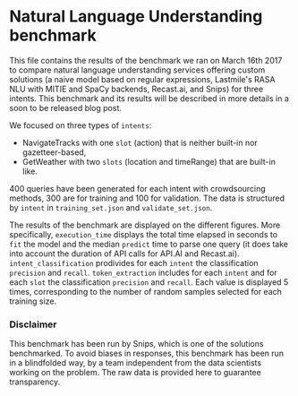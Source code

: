 # Natural Language Understanding benchmark

This file contains the results of the benchmark we ran on March 16th 2017 to compare natural language understanding services offering custom solutions (a naive model based on regular expressions, Lastmile's RASA NLU with MITIE and SpaCy backends, Recast.ai, and Snips) for three intents. This benchmark and its results will be described in more details in a soon to be released blog post.

We focused on three types of `intents`:
* NavigateTracks with one `slot` (action) that is neither built-in nor gazetteer-based,
* GetWeather with two `slots` (location and timeRange) that are built-in like.

400 queries have been generated for each intent with crowdsourcing methods, 300 are for training and 100 for validation. The data is structured by `intent` in `training_set.json` and `validate_set.json`. 

The results of the benchmark are displayed on the different figures. More specifically, `execution_time` displays the total time elapsed in seconds to `fit` the model and the median `predict` time to parse one query (it does take into account the duration of API calls for API.AI and Recast.ai). `intent_classification` prodivides for each `intent` the classification `precision` and `recall`. `token_extraction` includes for each `intent` and for each `slot` the classification `precision` and `recall`. 
Each value is displayed 5 times, corresponding to the number of random samples selected for each training size. 

### Disclaimer
This benchmark has been run by Snips, which is one of the solutions benchmarked. To avoid biases in responses, this benchmark has been run in a blindfolded way, by a team independent from the data scientists working on the problem. The raw data is provided here to guarantee transparency.
